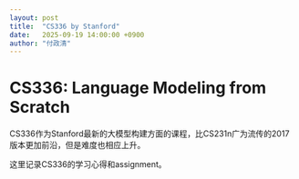 ```yaml
---
layout: post
title:  "CS336 by Stanford"
date:   2025-09-19 14:00:00 +0900
author: "付政清"
---
```


# CS336: Language Modeling from Scratch

CS336作为Stanford最新的大模型构建方面的课程，比CS231n广为流传的2017版本更加前沿，但是难度也相应上升。

这里记录CS336的学习心得和assignment。